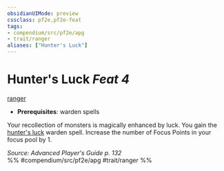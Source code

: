 ```yaml
---
obsidianUIMode: preview
cssclass: pf2e,pf2e-feat
tags:
- compendium/src/pf2e/apg
- trait/ranger
aliases: ["Hunter's Luck"]
---
```

# Hunter's Luck  *Feat 4*  
[ranger](/rules/traits/ranger.md)  

- **Prerequisites**: warden spells

Your recollection of monsters is magically enhanced by luck. You gain the [hunter's luck](/compendium/spells/hunters-luck-apg.md) warden spell. Increase the number of Focus Points in your focus pool by 1.

*Source: Advanced Player's Guide p. 132*  
%% #compendium/src/pf2e/apg #trait/ranger %%
